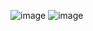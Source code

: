 ![image](https://github.com/user-attachments/assets/9cdcf0ba-1737-47fe-8789-9ab8f289f11f)
![image](https://github.com/user-attachments/assets/740ec8ac-9989-4fc0-8460-ab3b42ac41d3)
